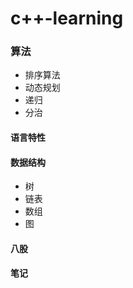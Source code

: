 # c++-learning

### 算法
- 排序算法
- 动态规划
- 递归
- 分治

#### 语言特性

#### 数据结构
- 树
- 链表
- 数组
- 图

#### 八股

#### 笔记

